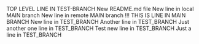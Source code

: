 TOP LEVEL LINE IN TEST-BRANCH
New README.md file
New line in local MAIN branch
New line in remote MAIN branch
!!! THIS IS LINE IN MAIN BRANCH
New line in TEST_BRANCH
Another line in TEST_BRANCH
Just another one line in TEST_BRANCH
Test new line in TEST_BRANCH
Just a line in TEST_BRANCH
